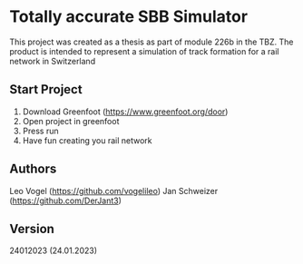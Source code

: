 # Totally accurate SBB Simulator

This project was created as a thesis as part of module 226b in the TBZ. The product is intended to represent a simulation of track formation for
a rail network in Switzerland

## Start Project

1. Download Greenfoot (https://www.greenfoot.org/door)
2. Open project in greenfoot
3. Press run
4. Have fun creating you rail network

## Authors

Leo Vogel (https://github.com/vogelileo)
Jan Schweizer (https://github.com/DerJant3)

## Version

24012023 (24.01.2023)
